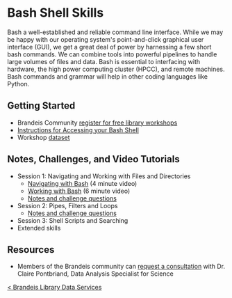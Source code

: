 # Bash Shell Skills

Bash a well-established and reliable command line interface.  While we may be happy with our operating system's point-and-click graphical user interface (GUI), we get a great deal of power by harnessing a few short bash commands.  We can combine tools into powerful pipelines to handle large volumes of files and data.  Bash is essential to interfacing with hardware, the high power computing cluster (HPCC), and remote machines.  Bash commands and grammar will help in other coding languages like Python.

## Getting Started
- Brandeis Community [register for free library workshops](https://calendar.library.brandeis.edu/event/6940568)
- [Instructions for Accessing your Bash Shell](https://carpentries.github.io/workshop-template/#shell)
- Workshop [dataset](data-shell.zip)

## Notes, Challenges, and Video Tutorials
- Session 1: Navigating and Working with Files and Directories
  - [Navigating with Bash](https://youtu.be/RMSmriZq1JU) (4 minute video)
  - [Working with Bash](https://youtu.be/yigrZNuu5lE) (6 minute video)
  - [Notes and challenge questions](session-1.md)
- Session 2: Pipes, Filters and Loops
  - [Notes and challenge questions](session-2.md)
- Session 3: Shell Scripts and Searching
- Extended skills

## Resources
- Members of the Brandeis community can [request a consultation](https://calendar.library.brandeis.edu/appointments/scidata) with Dr. Claire Pontbriand, Data Analysis Specialist for Science


[< Brandeis Library Data Services](https://deisdata.github.io)
